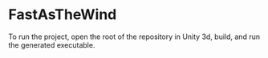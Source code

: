 # FastAsTheWind
To run the project, open the root of the repository in Unity 3d, build, and run the generated executable.
